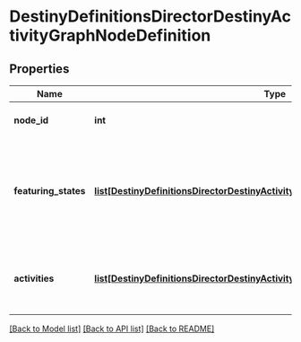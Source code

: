 # DestinyDefinitionsDirectorDestinyActivityGraphNodeDefinition

## Properties
Name | Type | Description | Notes
------------ | ------------- | ------------- | -------------
**node_id** | **int** | An identifier for the Activity Graph Node, only guaranteed to be unique within its parent Activity Graph. | [optional] 
**featuring_states** | [**list[DestinyDefinitionsDirectorDestinyActivityGraphNodeFeaturingStateDefinition]**](DestinyDefinitionsDirectorDestinyActivityGraphNodeFeaturingStateDefinition.md) | The node may have various visual accents placed on it, or styles applied.  These are the list of possible stylesthat the Node can have.  The game iterates through each, looking for the first one that passes a check of the requiredgame/character/account state in order to show that style, and then renders the node in that style. | [optional] 
**activities** | [**list[DestinyDefinitionsDirectorDestinyActivityGraphNodeActivityDefinition]**](DestinyDefinitionsDirectorDestinyActivityGraphNodeActivityDefinition.md) | The node may have various possible activities that could be active for it, however only one may be activeat a time.  See the DestinyActivityGraphNodeActivityDefinition for details. | [optional] 

[[Back to Model list]](../README.md#documentation-for-models) [[Back to API list]](../README.md#documentation-for-api-endpoints) [[Back to README]](../README.md)


